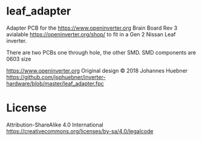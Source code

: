 # leaf_adapter

Adapter PCB for the https://www.openinverter.org Brain Board Rev 3 avialable https://openinverter.org/shop/
to fit in a Gen 2 Nissan Leaf inverter.

There are two PCBs one through hole, the other SMD. SMD components are 0603 size

https://www.openinverter.org
Original design © 2018 Johannes Huebner https://github.com/jsphuebner/inverter-hardware/blob/master/leaf_adapter.fpc

# License
Attribution-ShareAlike 4.0 International
https://creativecommons.org/licenses/by-sa/4.0/legalcode
